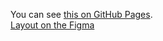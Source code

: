 You can see [this on GitHub Pages].<br>
[Layout on the Figma](https://www.figma.com/community/file/1170691963230224167)

[this on github pages]: https://ulyanov-programmer.github.io/PCMarketplace/dist/
